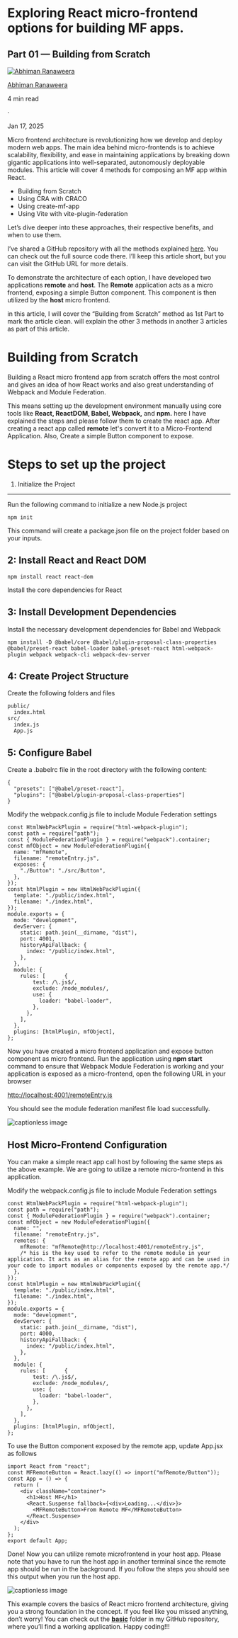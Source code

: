 # **Exploring React micro-frontend options for building MF apps.**

## Part 01 — Building from Scratch

[![Abhiman Ranaweera](https://miro.medium.com/v2/resize:fill:64:64/1*5csW6IzMy7Uq75Y-KjI36w.jpeg)](https://medium.com/@abhimanranaweera?source=post_page---byline--819cc6602b80---------------------------------------)

[Abhiman Ranaweera](https://medium.com/@abhimanranaweera?source=post_page---byline--819cc6602b80---------------------------------------)

4 min read

·

Jan 17, 2025

Micro frontend architecture is revolutionizing how we develop and deploy modern web apps. The main idea behind micro-frontends is to achieve scalability, flexibility, and ease in maintaining applications by breaking down gigantic applications into well-separated, autonomously deployable modules. This article will cover 4 methods for composing an MF app within React.

- Building from Scratch
- Using CRA with CRACO
- Using create-mf-app
- Using Vite with vite-plugin-federation

Let’s dive deeper into these approaches, their respective benefits, and when to use them.

I’ve shared a GitHub repository with all the methods explained [here](https://github.com/abhimax/react-micro-frontend-demo-series). You can check out the full source code there. I’ll keep this article short, but you can visit the GitHub URL for more details.

To demonstrate the architecture of each option, I have developed two applications **remote** and **host**. The **Remote** application acts as a micro frontend, exposing a simple Button component. This component is then utilized by the **host** micro frontend.

in this article, I will cover the “Building from Scratch” method as 1st Part to mark the article clean. will explain the other 3 methods in another 3 articles as part of this article.

# Building from Scratch

Building a React micro frontend app from scratch offers the most control and gives an idea of how React works and also great understanding of Webpack and Module Federation.

This means setting up the development environment manually using core tools like **React, ReactDOM, Babel, Webpack,** and **npm.** here I have explained the steps and please follow them to create the react app. After creating a react app called **remote** let's convert it to a Micro-Frontend Application. Also, Create a simple Button component to expose.

# Steps to set up the project

1. Initialize the Project

---

Run the following command to initialize a new Node.js project

```
npm init
```

This command will create a package.json file on the project folder based on your inputs.

## 2: Install React and React DOM

```
npm install react react-dom
```

Install the core dependencies for React

## 3: Install Development Dependencies

Install the necessary development dependencies for Babel and Webpack

```
npm install -D @babel/core @babel/plugin-proposal-class-properties @babel/preset-react babel-loader babel-preset-react html-webpack-plugin webpack webpack-cli webpack-dev-server
```

## 4: Create Project Structure

Create the following folders and files

```
public/
  index.html
src/
  index.js
  App.js
```

## 5: Configure Babel

Create a .babelrc file in the root directory with the following content:

```
{
  "presets": ["@babel/preset-react"],
  "plugins": ["@babel/plugin-proposal-class-properties"]
}
```

Modify the webpack.config.js file to include Module Federation settings

```
const HtmlWebPackPlugin = require("html-webpack-plugin");
const path = require("path");
const { ModuleFederationPlugin } = require("webpack").container;
const mfObject = new ModuleFederationPlugin({
  name: "mfRemote",
  filename: "remoteEntry.js",
  exposes: {
    "./Button": "./src/Button",
  },
});
const htmlPlugin = new HtmlWebPackPlugin({
  template: "./public/index.html",
  filename: "./index.html",
});
module.exports = {
  mode: "development",
  devServer: {
    static: path.join(__dirname, "dist"),
    port: 4001,
    historyApiFallback: {
      index: "/public/index.html",
    },
  },
  module: {
    rules: [      {
        test: /\.js$/,
        exclude: /node_modules/,
        use: {
          loader: "babel-loader",
        },
      },
    ],
  },
  plugins: [htmlPlugin, mfObject],
};
```

Now you have created a micro frontend application and expose button component as micro frontend. Run the application using **npm start** command to ensure that Webpack Module Federation is working and your application is exposed as a micro-frontend, open the following URL in your browser

[http://localhost:4001/remoteEntry.js](http://localhost:4001/remoteEntry.js)

You should see the module federation manifest file load successfully.

![captionless image](https://miro.medium.com/v2/resize:fit:1400/format:webp/1*6OlrUYKVPZzqXLNuXuNZFw.png)

## Host Micro-Frontend Configuration

You can make a simple react app call host by following the same steps as the above example. We are going to utilize a remote micro-frontend in this application.

Modify the webpack.config.js file to include Module Federation settings

```
const HtmlWebPackPlugin = require("html-webpack-plugin");
const path = require("path");
const { ModuleFederationPlugin } = require("webpack").container;
const mfObject = new ModuleFederationPlugin({
  name: "",
  filename: "remoteEntry.js",
  remotes: {
    mfRemote: "mfRemote@http://localhost:4001/remoteEntry.js",
    /* his is the key used to refer to the remote module in your application. It acts as an alias for the remote app and can be used in your code to import modules or components exposed by the remote app.*/
  },
});
const htmlPlugin = new HtmlWebPackPlugin({
  template: "./public/index.html",
  filename: "./index.html",
});
module.exports = {
  mode: "development",
  devServer: {
    static: path.join(__dirname, "dist"),
    port: 4000,
    historyApiFallback: {
      index: "/public/index.html",
    },
  },
  module: {
    rules: [      {
        test: /\.js$/,
        exclude: /node_modules/,
        use: {
          loader: "babel-loader",
        },
      },
    ],
  },
  plugins: [htmlPlugin, mfObject],
};
```

To use the Button component exposed by the remote app, update App.jsx as follows

```
import React from "react";
const MFRemoteButton = React.lazy(() => import("mfRemote/Button"));
const App = () => {
  return (
    <div className="container">
      <h1>Host MF</h1>
      <React.Suspense fallback={<div>Loading...</div>}>
        <MFRemoteButton>From Remote MF</MFRemoteButton>
      </React.Suspense>
    </div>
  );
};
export default App;
```

Done! Now you can utilize remote microfrontend in your host app. Please note that you have to run the host app in another terminal since the remote app should be run in the background. If you follow the steps you should see this output when you run the host app.

![captionless image](https://miro.medium.com/v2/resize:fit:1368/format:webp/1*vFaQwJQd-9JXMJX-eca5ng.png)

This example covers the basics of React micro frontend architecture, giving you a strong foundation in the concept. If you feel like you missed anything, don’t worry! You can check out the [**basic**](https://github.com/abhimax/react-micro-frontend-demo-series/tree/main/basic) folder in my GitHub repository, where you’ll find a working application. Happy coding!!!
